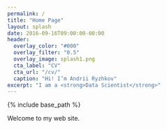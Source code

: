 ```yaml
---
permalink: /
title: "Home Page"
layout: splash
date: 2016-09-16T09:00:00-00:00
header:
  overlay_color: "#000"
  overlay_filter: "0.5"
  overlay_image: splash1.png
  cta_label: "CV"
  cta_url: "/cv/"
  caption: "Hi! I’m Andrii Ryzhkov"
excerpt: "I am a <strong>Data Scientist</strong>"
---
```


{% include base_path %}

Welcome to my web site.
